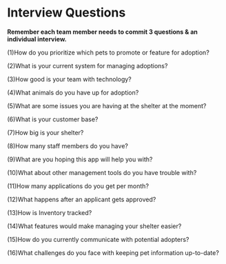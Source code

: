 # Interview Questions
**Remember each team member needs to commit 3 questions & an individual interview.**

(1)How do you prioritize which pets to promote or feature for adoption?

(2)What is your current system for managing adoptions?  

(3)How good is your team with technology?

(4)What animals do you have up for adoption?  

(5)What are some issues you are having at the shelter at the moment?

(6)What is your customer base?

(7)How big is your shelter? 

(8)How many staff members do you have?

(9)What are you hoping this app will help you with?

(10)What about other management tools do you have trouble with?

(11)How many applications do you get per month?

(12)What happens after an applicant gets approved?

(13)How is Inventory tracked?

(14)What features would make managing your shelter easier?

(15)How do you currently communicate with potential adopters?

(16)What challenges do you face with keeping pet information up-to-date?



